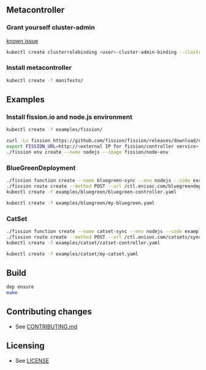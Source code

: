 ## Metacontroller

### Grant yourself cluster-admin

[known issue](https://cloud.google.com/container-engine/docs/role-based-access-control#defining_permissions_in_a_role)

```sh
kubectl create clusterrolebinding <user>-cluster-admin-binding --clusterrole=cluster-admin --user=<user>@<domain>
```

### Install metacontroller

```sh
kubectl create -f manifests/
```

## Examples

### Install fission.io and node.js environment

```sh
kubectl create -f examples/fission/
```

```sh
curl -Lo fission https://github.com/fission/fission/releases/download/nightly20170705/fission-cli-linux && chmod +x fission
export FISSION_URL=http://<external IP for fission/controller service>
./fission env create --name nodejs --image fission/node-env
```

### BlueGreenDeployment

```sh
./fission function create --name bluegreen-sync --env nodejs --code examples/bluegreen/bluegreen-sync.js
./fission route create --method POST --url /ctl.enisoc.com/bluegreendeployments/sync --function bluegreen-sync
kubectl create -f examples/bluegreen/bluegreen-controller.yaml
```

```sh
kubectl create -f examples/bluegreen/my-bluegreen.yaml
```

### CatSet

```sh
./fission function create --name catset-sync --env nodejs --code examples/catset/catset-sync.js
./fission route create --method POST --url /ctl.enisoc.com/catsets/sync --function catset-sync
kubectl create -f examples/catset/catset-controller.yaml
```

```sh
kubectl create -f examples/catset/my-catset.yaml
```

## Build

```sh
dep ensure
make
```

## Contributing changes

* See [CONTRIBUTING.md](CONTRIBUTING.md)

## Licensing

* See [LICENSE](LICENSE)
